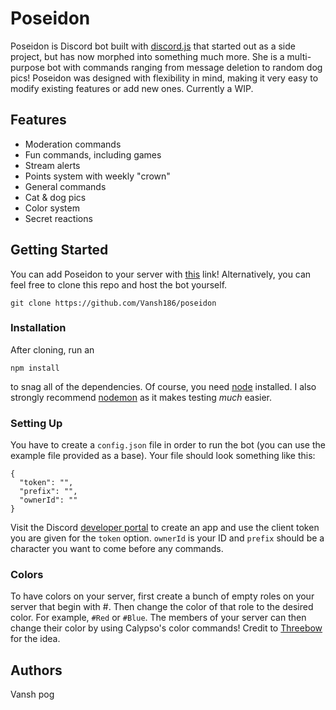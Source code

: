 # Poseidon

Poseidon is Discord bot built with [discord.js](https://github.com/discordjs/discord.js) that started out as a side project, but has now morphed into something much more. She is a multi-purpose bot with commands ranging from message deletion to random dog pics! Poseidon was designed with flexibility in mind, making it very easy to modify existing features or add new ones. Currently a WIP.

## Features

  * Moderation commands
  * Fun commands, including games
  * Stream alerts
  * Points system with weekly "crown"
  * General commands
  * Cat & dog pics
  * Color system
  * Secret reactions

## Getting Started

You can add Poseidon to your server with [this](https://discordapp.com/oauth2/authorize?client_id=416451977380364288&scope=bot&permissions=2146958679) link! Alternatively, you can feel free to clone this repo and host the bot yourself.
```
git clone https://github.com/Vansh186/poseidon
```

### Installation

After cloning, run an
```
npm install
```
to snag all of the dependencies. Of course, you need [node](https://nodejs.org/en/) installed. I also strongly recommend [nodemon](https://www.npmjs.com/package/nodemon) as it makes testing *much* easier.

### Setting Up

You have to create a ``config.json`` file in order to run the bot (you can use the example file provided as a base). Your file should look something like this:
```
{
  "token": "",
  "prefix": "",
  "ownerId": ""
}
```
Visit the Discord [developer portal](https://discordapp.com/developers/applications/) to create an app and use the client token you are given for the ``token`` option. ``ownerId`` is your ID and ``prefix`` should be a character you want to come before any commands.

### Colors

To have colors on your server, first create a bunch of empty roles on your server that begin with #. Then change the color of that role to the desired color. For example, ``#Red`` or ``#Blue``. The members of your server can then change their color by using Calypso's color commands! Credit to [Threebow](https://github.com/Threebow) for the idea.

## Authors

Vansh pog
